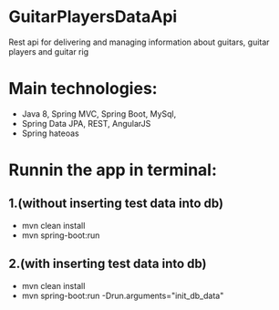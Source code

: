 # GuitarPlayersDataApi
Rest api for delivering and managing information about guitars, guitar players and guitar rig

# Main technologies: 
* Java 8, Spring MVC, Spring Boot, MySql,
* Spring Data JPA, REST, AngularJS
* Spring hateoas

# Runnin the app in terminal:

## 1.(without inserting test data into db)
* mvn clean install
* mvn spring-boot:run 

## 2.(with inserting test data into db)
* mvn clean install
* mvn spring-boot:run -Drun.arguments="init_db_data" 

